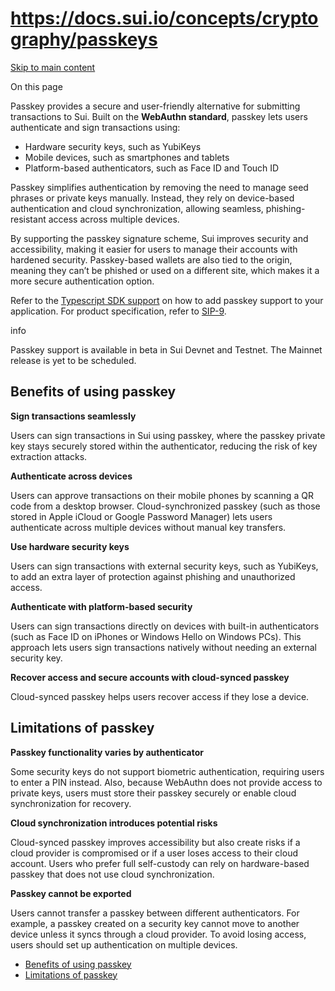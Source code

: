 # https://docs.sui.io/concepts/cryptography/passkeys

[Skip to main content](https://docs.sui.io/concepts/cryptography/passkeys#__docusaurus_skipToContent_fallback)

On this page

Passkey provides a secure and user-friendly alternative for submitting transactions to Sui. Built on the **WebAuthn standard**, passkey lets users authenticate and sign transactions using:

- Hardware security keys, such as YubiKeys
- Mobile devices, such as smartphones and tablets
- Platform-based authenticators, such as Face ID and Touch ID

Passkey simplifies authentication by removing the need to manage seed phrases or private keys manually. Instead, they rely on device-based authentication and cloud synchronization, allowing seamless, phishing-resistant access across multiple devices.

By supporting the passkey signature scheme, Sui improves security and accessibility, making it easier for users to manage their accounts with hardened security. Passkey-based wallets are also tied to the origin, meaning they can’t be phished or used on a different site, which makes it a more secure authentication option.

Refer to the [Typescript SDK support](https://sdk.mystenlabs.com/typescript/cryptography/passkey) on how to add passkey support to your application. For product specification, refer to [SIP-9](https://github.com/sui-foundation/sips/blob/main/sips/sip-9.md).

info

Passkey support is available in beta in Sui Devnet and Testnet. The Mainnet release is yet to be scheduled.

## Benefits of using passkey [​](https://docs.sui.io/concepts/cryptography/passkeys\#benefits-of-using-passkey "Direct link to Benefits of using passkey")

**Sign transactions seamlessly**

Users can sign transactions in Sui using passkey, where the passkey private key stays securely stored within the authenticator, reducing the risk of key extraction attacks.

**Authenticate across devices**

Users can approve transactions on their mobile phones by scanning a QR code from a desktop browser. Cloud-synchronized passkey (such as those stored in Apple iCloud or Google Password Manager) lets users authenticate across multiple devices without manual key transfers.

**Use hardware security keys**

Users can sign transactions with external security keys, such as YubiKeys, to add an extra layer of protection against phishing and unauthorized access.

**Authenticate with platform-based security**

Users can sign transactions directly on devices with built-in authenticators (such as Face ID on iPhones or Windows Hello on Windows PCs). This approach lets users sign transactions natively without needing an external security key.

**Recover access and secure accounts with cloud-synced passkey**

Cloud-synced passkey helps users recover access if they lose a device.

## Limitations of passkey [​](https://docs.sui.io/concepts/cryptography/passkeys\#limitations-of-passkey "Direct link to Limitations of passkey")

**Passkey functionality varies by authenticator**

Some security keys do not support biometric authentication, requiring users to enter a PIN instead. Also, because WebAuthn does not provide access to private keys, users must store their passkey securely or enable cloud synchronization for recovery.

**Cloud synchronization introduces potential risks**

Cloud-synced passkey improves accessibility but also create risks if a cloud provider is compromised or if a user loses access to their cloud account. Users who prefer full self-custody can rely on hardware-based passkey that does not use cloud synchronization.

**Passkey cannot be exported**

Users cannot transfer a passkey between different authenticators. For example, a passkey created on a security key cannot move to another device unless it syncs through a cloud provider. To avoid losing access, users should set up authentication on multiple devices.

- [Benefits of using passkey](https://docs.sui.io/concepts/cryptography/passkeys#benefits-of-using-passkey)
- [Limitations of passkey](https://docs.sui.io/concepts/cryptography/passkeys#limitations-of-passkey)